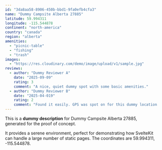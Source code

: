 ```yaml
---
id: "3da8aa58-8906-450b-bbd1-9fa0efb4cfa3"
name: "Dummy Campsite Alberta 27885"
latitude: 59.994311
longitude: -115.544878
continent: "north-america"
country: "canada"
region: "alberta"
amenities:
  - "picnic-table"
  - "fishing"
  - "trash"
images:
  - "https://res.cloudinary.com/demo/image/upload/v1/sample.jpg"
reviews:
  - author: "Dummy Reviewer A"
    date: "2025-09-09"
    rating: 3
    comment: "A nice, quiet dummy spot with some basic amenities."
  - author: "Dummy Reviewer B"
    date: "2025-04-019"
    rating: 2
    comment: "Found it easily. GPS was spot on for this dummy location."
---
```


This is a **dummy description** for Dummy Campsite Alberta 27885, generated for the proof of concept.

It provides a serene environment, perfect for demonstrating how SvelteKit can handle a large number of static pages. The coordinates are 59.994311, -115.544878.
